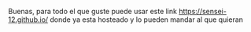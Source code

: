 Buenas, para todo el que guste puede usar este link
https://sensei-12.github.io/
donde ya esta hosteado y lo pueden mandar al que quieran
